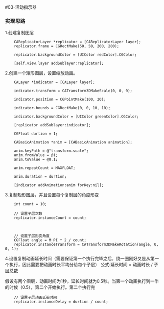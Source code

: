 #03-活动指示器

### 实现思路
1.创建复制图层

```objc
	CAReplicatorLayer *replicator = [CAReplicatorLayer layer];
    replicator.frame = CGRectMake(50, 50, 200, 200);

    replicator.backgroundColor = [UIColor redColor].CGColor;

    [self.view.layer addSublayer:replicator];
```

2.创建一个矩形图层，设置缩放动画。

```objc
 	CALayer *indicator = [CALayer layer];

    indicator.transform = CATransform3DMakeScale(0, 0, 0);

    indicator.position = CGPointMake(100, 20);

    indicator.bounds = CGRectMake(0, 0, 10, 10);

    indicator.backgroundColor = [UIColor greenColor].CGColor;

    [replicator addSublayer:indicator];

    CGFloat durtion = 1;

    CABasicAnimation *anim = [CABasicAnimation animation];

    anim.keyPath = @"transform.scale";
    anim.fromValue = @1;
    anim.toValue = @0.1;

    anim.repeatCount = MAXFLOAT;

    anim.duration = durtion;

    [indicator addAnimation:anim forKey:nil];
```

3.复制矩形图层，并且设置每个复制层的角度形变

```objc
	int count = 10;

    // 设置子层次数
    replicator.instanceCount = count;



    // 设置子层形变角度
    CGFloat angle = M_PI * 2 / count;
    replicator.instanceTransform = CATransform3DMakeRotation(angle, 0, 0, 1);

```

4.设置复制动画延长时间（需要保证第一个执行完毕之后，绕一圈刚好又是从第一个执行，因此需要把动画时长平均分给每个子层）
公式:延长时间 = 动画时长 / 子层总数

假设有两个图层，动画时间为1秒，延长时间就为0.5秒。当第一个动画执行到一半的时候（0.5），第二个开始执行。第二个执行完

```objc
	// 设置子层动画延长时间
    replicator.instanceDelay = durtion / count;


```
